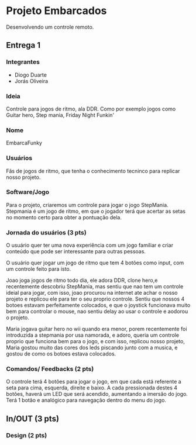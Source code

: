 # Projeto Embarcados

Desenvolvendo um controle remoto.

## Entrega 1

### Integrantes

- Diogo Duarte
- Jorás Oliveira

### Ideia

Controle para jogos de ritmo, ala DDR. Como por exemplo jogos como Guitar hero, Step mania, Friday Night Funkin'

### Nome

EmbarcaFunky

### Usuários 

Fãs de jogos de ritmo, que tenha o conhecimento tecninco para replicar nosso projeto.

### Software/Jogo 

Para o projeto, criaremos um controle para jogar o jogo StepMania. Stepmania é um jogo de ritmo, em que o jogador terá que acertar as setas no momento certo para obter a pontuação dela.

### Jornada do usuários (3 pts)

<!-- Descreva ao menos duas jornadas de usuários distintos, é para caprichar! -->
O usuário quer ter uma nova experiência com um jogo familiar e criar conteúdo que pode ser interessante para outras pessoas.

O usuário quer jogar um jogo de ritmo que tem 4 botões como input, com um controle feito para isto.

Joao joga jogos de ritmo todo dia, ele adora DDR, clone hero,e recentemente descobriu StepMania, mas sentiu que nao tem um controle ideial para jogar, 
com isso, joao procurou na internet ate achar o nosso projeto e replicou ele para ter o seu proprio controle. Sentiu que nossos 4 botoes estavam perfeitamente colocados, e que o joystick funcionava muito bem para controlar o mouse, nao sentiu delay ao usar o controle e aodorou o projeto.

Maria jogava guitar hero no wii quando era menor, porem recentemente foi introduzida a stepmania por usa namorada, e adoro, queria um controle proprio que funciona bem 
para o jogo, e com isso, replicou nosso projeto, Maria gostou muito das cores dos leds piscando junto com a musica, e gostou de como os botoes estava colocados.

### Comandos/ Feedbacks (2 pts)

<!-- 
Quais são os comandos/ operacões possíveis do seu controle?

Quais os feedbacks que seu controle vai fornecer ao usuário?
-->

O controle terá 4 botões para jogar o jogo, em que cada está referente a seta para cima, esquerda, direite e baixo. A cada pressionada destes 4 botões, haverá um LED que será acendido, aumentando a imersão do jogo.
Terá 1 botão e analógico para navegação dentro do menu do jogo. 

## In/OUT (3 pts)

<!--
Para cada Comando/ Feedback do seu controle, associe qual sensores/ atuadores pretende utilizar? Faca em formato de lista, exemplo:

- Avanca música: Push button amarelo
- Volume da música: Fita de LED indicando potência do som
-->

### Design (2 pts)

<!--
Faca um esboco de como seria esse controle (vai ter uma etapa que terão que detalhar melhor isso).
-->
